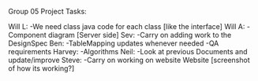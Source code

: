 Group 05 Project Tasks:

Will L:
	-We need class java code for each class [like the interface] 
Will A:
	-Component diagram [Server side]
Sev:
	-Carry on adding work to the DesignSpec
Ben:
	-TableMapping updates whenever needed
	-QA requirements
Harvey:
	-Algorithms
Neil:
	-Look at previous Documents and update/improve
Steve:
	-Carry on working on website Website [screenshot of how its working?]

